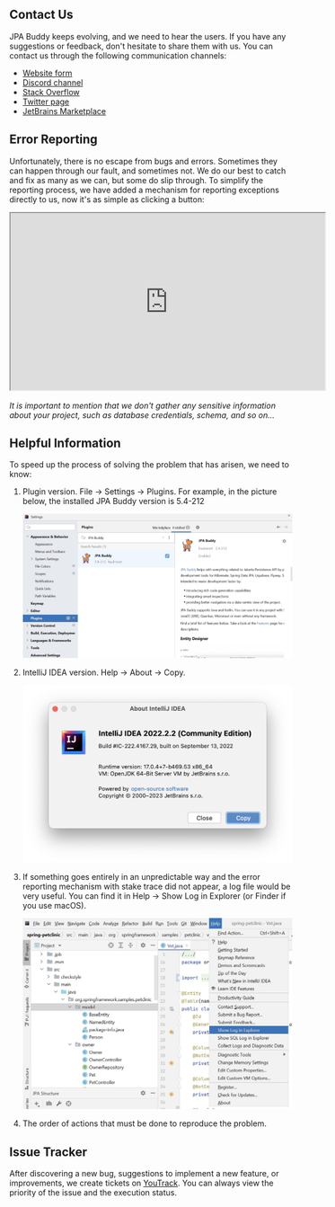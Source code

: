 ## Contact Us

JPA Buddy keeps evolving, and we need to hear the users. If you have any suggestions or feedback, don't hesitate to share them with us. You can contact us through the following communication channels:

* <a href="https://www.jpa-buddy.com/contacts/" target="_blank">Website form</a>
* <a href="https://discord.com/invite/DxRDQPk9rh" target="_blank">Discord channel</a>
* <a href="https://stackoverflow.com/questions/tagged/jpa-buddy" target="_blank">Stack Overflow</a>
* <a href="https://twitter.com/JPABuddy" target="_blank">Twitter page</a>
* <a href="https://plugins.jetbrains.com/plugin/15075-jpa-buddy/reviews" target="_blank">JetBrains Marketplace</a>

## Error Reporting

Unfortunately, there is no escape from bugs and errors. Sometimes they can happen through our fault, and sometimes not. We do our best to catch and fix as many as we can, but some do slip through. To simplify the reporting process, we have added a mechanism for reporting exceptions directly to us, now it's as simple as clicking a button:

<div class="youtube">
<iframe width="560" height="315" src="https://www.youtube.com/embed/OkFBn4s-218" title="YouTube video player" allow="accelerometer; autoplay; clipboard-write; encrypted-media; gyroscope; picture-in-picture" allowfullscreen></iframe>
</div>

*It is important to mention that we don't gather any sensitive information about your project, such as database credentials, schema, and so on...*

## Helpful Information

To speed up the process of solving the problem that has arisen, we need to know:

1. Plugin version. File -> Settings -> Plugins. For example, in the picture below, the installed JPA Buddy version is 5.4-212

    ![settings-plugins-installed](img/settings-plugins-installed.jpeg)

2. IntelliJ IDEA version. Help -> About -> Copy.

    ![about-intellij-idea](img/about-intellij-idea.png)

3. If something goes entirely in an unpredictable way and the error reporting mechanism with stake trace did not appear, a log file would be very useful. You can find it in Help -> Show Log in Explorer (or Finder if you use macOS).

    ![help-show-log](img/help-show-log.jpeg)

4. The order of actions that must be done to reproduce the problem.

## Issue Tracker

After discovering a new bug, suggestions to implement a new feature, or improvements, we create tickets on <a href="https://issues.jpa-buddy.com/issues/JPAB" target="_blank">YouTrack</a>. You can always view the priority of the issue and the execution status.
